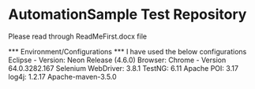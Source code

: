 # AutomationSample Test Repository
Please read through ReadMeFirst.docx file 

*** Environment/Configurations ***
I have used the below configurations
Eclipse - Version: Neon Release (4.6.0)
Browser: Chrome - Version 64.0.3282.167
Selenium WebDriver: 3.8.1
TestNG: 6.11
Apache POI: 3.17
log4j: 1.2.17
Apache-maven-3.5.0
